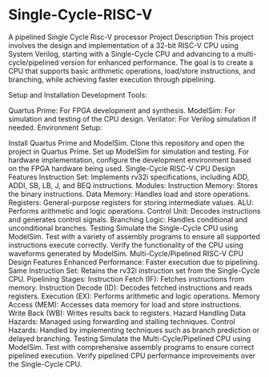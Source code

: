 # Single-Cycle-RISC-V
A pipelined Single Cycle Risc-V processor
Project Description
This project involves the design and implementation of a 32-bit RISC-V CPU using System Verilog, starting with a Single-Cycle CPU and advancing to a multi-cycle/pipelined version for enhanced performance. 
The goal is to create a CPU that supports basic arithmetic operations, load/store instructions, and branching, while achieving faster execution through pipelining.

Setup and Installation
Development Tools:

Quartus Prime: For FPGA development and synthesis.
ModelSim: For simulation and testing of the CPU design.
Verilator: For Verilog simulation if needed.
Environment Setup:

Install Quartus Prime and ModelSim.
Clone this repository and open the project in Quartus Prime.
Set up ModelSim for simulation and testing.
For hardware implementation, configure the development environment based on the FPGA hardware being used.
Single-Cycle RISC-V CPU Design
Features
Instruction Set: Implements rv32i specifications, including ADD, ADDI, SB, LB, J, and BEQ instructions.
Modules:
Instruction Memory: Stores the binary instructions.
Data Memory: Handles load and store operations.
Registers: General-purpose registers for storing intermediate values.
ALU: Performs arithmetic and logic operations.
Control Unit: Decodes instructions and generates control signals.
Branching Logic: Handles conditional and unconditional branches.
Testing
Simulate the Single-Cycle CPU using ModelSim.
Test with a variety of assembly programs to ensure all supported instructions execute correctly.
Verify the functionality of the CPU using waveforms generated by ModelSim.
Multi-Cycle/Pipelined RISC-V CPU Design
Features
Enhanced Performance: Faster execution due to pipelining.
Same Instruction Set: Retains the rv32i instruction set from the Single-Cycle CPU.
Pipelining Stages:
Instruction Fetch (IF): Fetches instructions from memory.
Instruction Decode (ID): Decodes fetched instructions and reads registers.
Execution (EX): Performs arithmetic and logic operations.
Memory Access (MEM): Accesses data memory for load and store instructions.
Write Back (WB): Writes results back to registers.
Hazard Handling
Data Hazards: Managed using forwarding and stalling techniques.
Control Hazards: Handled by implementing techniques such as branch prediction or delayed branching.
Testing
Simulate the Multi-Cycle/Pipelined CPU using ModelSim.
Test with comprehensive assembly programs to ensure correct pipelined execution.
Verify pipelined CPU performance improvements over the Single-Cycle CPU.
